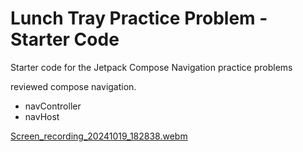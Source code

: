 Lunch Tray Practice Problem - Starter Code
==================================

Starter code for the Jetpack Compose Navigation practice problems

reviewed compose navigation.
- navController
- navHost

[Screen_recording_20241019_182838.webm](https://github.com/user-attachments/assets/21056aee-5bb3-4c2c-85b8-20936df71a25)

